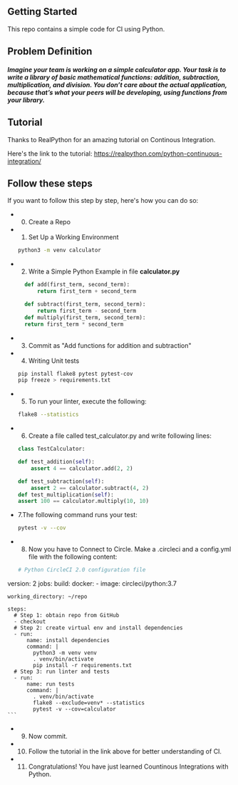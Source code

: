 ## Getting Started

This repo contains a simple code for CI using Python. 
## Problem Definition
##### Imagine your team is working on a simple calculator app. Your task is to write a library of basic mathematical functions: addition, subtraction, multiplication, and division. You don’t care about the actual application, because that’s what your peers will be developing, using functions from your library.


## Tutorial

Thanks to RealPython for an amazing tutorial on Continous Integration. 

Here's the link to the tutorial: <a>https://realpython.com/python-continuous-integration/</a> 
## Follow these steps

If you want to follow this step by step, here's how you can do so:
* 0. Create a Repo
* 1. Set Up a Working Environment
 
  ```sh
  python3 -m venv calculator
  ```
* 2. Write a Simple Python Example in file <b> calculator.py</b>

  ```python
    def add(first_term, second_term):
        return first_term + second_term

    def subtract(first_term, second_term):
        return first_term - second_term
    def multiply(first_term, second_term):
    return first_term * second_term
  ```
* 3. Commit as "Add functions for addition and subtraction"
* 4. Writing Unit tests 
    ```sh
    pip install flake8 pytest pytest-cov
    pip freeze > requirements.txt
    ```
* 5. To run your linter, execute the following:
    ```sh
    flake8 --statistics
    ```
* 6. Create a file called test_calculator.py and write following lines:
    ```python
    class TestCalculator:

    def test_addition(self):
        assert 4 == calculator.add(2, 2)

    def test_subtraction(self):
        assert 2 == calculator.subtract(4, 2)
    def test_multiplication(self):
    assert 100 == calculator.multiply(10, 10)
    ```
* 7.The following command runs your test:
    ```sh
    pytest -v --cov
    ```
* 8. Now you have to Connect to Circle. Make a .circleci and a config.yml file with the following content:
    ```yml
    # Python CircleCI 2.0 configuration file
version: 2
jobs:
  build:
    docker:
      - image: circleci/python:3.7

    working_directory: ~/repo

    steps:
      # Step 1: obtain repo from GitHub
      - checkout
      # Step 2: create virtual env and install dependencies
      - run:
          name: install dependencies
          command: |
            python3 -m venv venv
            . venv/bin/activate
            pip install -r requirements.txt
      # Step 3: run linter and tests
      - run:
          name: run tests
          command: |
            . venv/bin/activate
            flake8 --exclude=venv* --statistics
            pytest -v --cov=calculator
    ```
* 9. Now commit.
* 10. Follow the tutorial in the link above for better understanding of CI.
* 11. Congratulations! You have just learned Countinous Integrations with Python.


